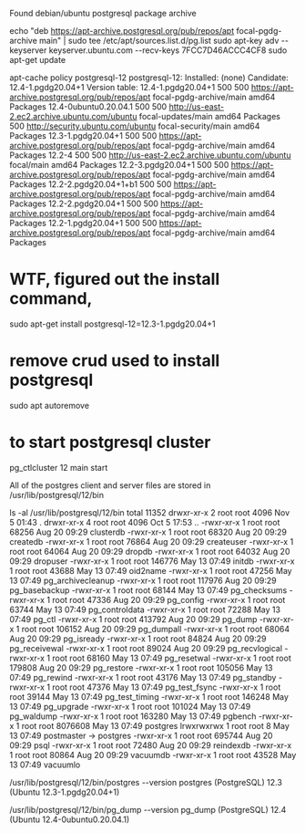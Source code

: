 
Found debian/ubuntu postgresql package archive

echo "deb https://apt-archive.postgresql.org/pub/repos/apt focal-pgdg-archive main" | sudo tee /etc/apt/sources.list.d/pg.list
sudo apt-key adv --keyserver keyserver.ubuntu.com --recv-keys 7FCC7D46ACCC4CF8
sudo apt-get update

apt-cache policy postgresql-12
postgresql-12:
  Installed: (none)
  Candidate: 12.4-1.pgdg20.04+1
  Version table:
     12.4-1.pgdg20.04+1 500
        500 https://apt-archive.postgresql.org/pub/repos/apt focal-pgdg-archive/main amd64 Packages
     12.4-0ubuntu0.20.04.1 500
        500 http://us-east-2.ec2.archive.ubuntu.com/ubuntu focal-updates/main amd64 Packages
        500 http://security.ubuntu.com/ubuntu focal-security/main amd64 Packages
     12.3-1.pgdg20.04+1 500
        500 https://apt-archive.postgresql.org/pub/repos/apt focal-pgdg-archive/main amd64 Packages
     12.2-4 500
        500 http://us-east-2.ec2.archive.ubuntu.com/ubuntu focal/main amd64 Packages
     12.2-3.pgdg20.04+1 500
        500 https://apt-archive.postgresql.org/pub/repos/apt focal-pgdg-archive/main amd64 Packages
     12.2-2.pgdg20.04+1+b1 500
        500 https://apt-archive.postgresql.org/pub/repos/apt focal-pgdg-archive/main amd64 Packages
     12.2-2.pgdg20.04+1 500
        500 https://apt-archive.postgresql.org/pub/repos/apt focal-pgdg-archive/main amd64 Packages
     12.2-1.pgdg20.04+1 500
        500 https://apt-archive.postgresql.org/pub/repos/apt focal-pgdg-archive/main amd64 Packages


# WTF, figured out the install command, 
sudo apt-get install postgresql-12=12.3-1.pgdg20.04+1

# remove crud used to install postgresql
sudo apt autoremove

# to start postgresql cluster
pg_ctlcluster 12 main start


All of the postgres client and server files are stored in /usr/lib/postgresql/12/bin

ls -al /usr/lib/postgresql/12/bin
total 11352
drwxr-xr-x 2 root root    4096 Nov  5 01:43 .
drwxr-xr-x 4 root root    4096 Oct  5 17:53 ..
-rwxr-xr-x 1 root root   68256 Aug 20 09:29 clusterdb
-rwxr-xr-x 1 root root   68320 Aug 20 09:29 createdb
-rwxr-xr-x 1 root root   76864 Aug 20 09:29 createuser
-rwxr-xr-x 1 root root   64064 Aug 20 09:29 dropdb
-rwxr-xr-x 1 root root   64032 Aug 20 09:29 dropuser
-rwxr-xr-x 1 root root  146776 May 13 07:49 initdb
-rwxr-xr-x 1 root root   43688 May 13 07:49 oid2name
-rwxr-xr-x 1 root root   47256 May 13 07:49 pg_archivecleanup
-rwxr-xr-x 1 root root  117976 Aug 20 09:29 pg_basebackup
-rwxr-xr-x 1 root root   68144 May 13 07:49 pg_checksums
-rwxr-xr-x 1 root root   47336 Aug 20 09:29 pg_config
-rwxr-xr-x 1 root root   63744 May 13 07:49 pg_controldata
-rwxr-xr-x 1 root root   72288 May 13 07:49 pg_ctl
-rwxr-xr-x 1 root root  413792 Aug 20 09:29 pg_dump
-rwxr-xr-x 1 root root  106152 Aug 20 09:29 pg_dumpall
-rwxr-xr-x 1 root root   68064 Aug 20 09:29 pg_isready
-rwxr-xr-x 1 root root   84824 Aug 20 09:29 pg_receivewal
-rwxr-xr-x 1 root root   89024 Aug 20 09:29 pg_recvlogical
-rwxr-xr-x 1 root root   68160 May 13 07:49 pg_resetwal
-rwxr-xr-x 1 root root  179808 Aug 20 09:29 pg_restore
-rwxr-xr-x 1 root root  105056 May 13 07:49 pg_rewind
-rwxr-xr-x 1 root root   43176 May 13 07:49 pg_standby
-rwxr-xr-x 1 root root   47376 May 13 07:49 pg_test_fsync
-rwxr-xr-x 1 root root   39144 May 13 07:49 pg_test_timing
-rwxr-xr-x 1 root root  146248 May 13 07:49 pg_upgrade
-rwxr-xr-x 1 root root  101024 May 13 07:49 pg_waldump
-rwxr-xr-x 1 root root  163280 May 13 07:49 pgbench
-rwxr-xr-x 1 root root 8076608 May 13 07:49 postgres
lrwxrwxrwx 1 root root       8 May 13 07:49 postmaster -> postgres
-rwxr-xr-x 1 root root  695744 Aug 20 09:29 psql
-rwxr-xr-x 1 root root   72480 Aug 20 09:29 reindexdb
-rwxr-xr-x 1 root root   80864 Aug 20 09:29 vacuumdb
-rwxr-xr-x 1 root root   43528 May 13 07:49 vacuumlo

/usr/lib/postgresql/12/bin/postgres  --version
postgres (PostgreSQL) 12.3 (Ubuntu 12.3-1.pgdg20.04+1)

/usr/lib/postgresql/12/bin/pg_dump --version
pg_dump (PostgreSQL) 12.4 (Ubuntu 12.4-0ubuntu0.20.04.1)

